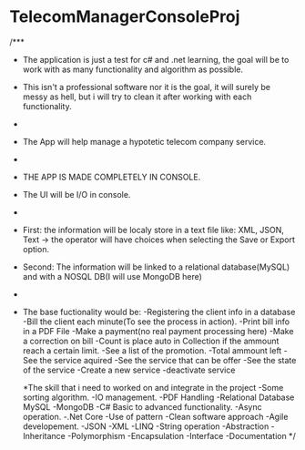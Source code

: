# TelecomManagerConsoleProj

/***
 * The application is just a test for c# and .net learning, the goal will be to work with as many functionality and algorithm as possible.
 * This isn't a professional software nor it is the goal, it will surely be messy as hell, but i will try to clean it after working with each functionality.
 * 
 * The App will help manage a hypotetic telecom company service.
 * 
 * THE APP IS MADE COMPLETELY IN CONSOLE.
 * The UI will be I/O in console.
 * 
 * First: the information will be localy store in a text file like: XML, JSON, Text -> the operator will have choices when selecting the Save or Export option.
 * Second: The information will be linked to a relational database(MySQL) and with a NOSQL DB(I will use MongoDB here)
 * 
 * The base fuctionality would be:
    -Registering the client info in a database
    -Bill the client each minute(To see the process in action).
    -Print bill info in a PDF File
    -Make a payment(no real payment processing here)
    -Make a correction on bill
    -Count is place auto in Collection if the ammount reach a certain limit.
    -See a list of the promotion.
    -Total ammount left
    -See the service aquired
    -See the service that can be offer
    -See the state of the service
    -Create a new service
    -deactivate service

   *The skill that i need to worked on and integrate in the project
    -Some sorting algorithm.
    -IO management.
    -PDF Handling
    -Relational Database MySQL
    -MongoDB
    -C# Basic to advanced functionality.
    -Async operation.
    -.Net Core
    -Use of pattern
    -Clean software approach
    -Agile developement.
    -JSON
    -XML
    -LINQ
    -String operation
    -Abstraction
    -Inheritance
    -Polymorphism
    -Encapsulation
    -Interface
    -Documentation
 */
